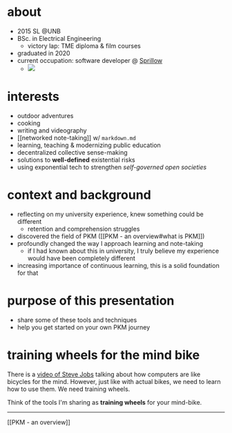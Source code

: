 # about
- 2015 SL @UNB
- BSc. in Electrical Engineering
	- victory lap: TME diploma & film courses
- graduated in 2020
- current occupation: software developer @ [Sprillow](https://sprillow.com/)
	- ![](https://sprillow.com/static/be1c0602e9e62f0d72e969ca3e455910/3f9c4/sprillow-logo-with-text-anzac.png)

# interests
- outdoor adventures
- cooking
- writing and videography
- [[networked note-taking]] w/ `markdown.md`
- learning, teaching & modernizing public education
- decentralized collective sense-making
- solutions to **well-defined** existential risks
- using exponential tech to strengthen *self-governed open societies*

# context and background
- reflecting on my university experience, knew something could be different
	- retention and comprehension struggles
- discovered the field of PKM ([[PKM - an overview#what is PKM]])
- profoundly changed the way I approach learning and note-taking
	- if I had known about this in university, I truly believe my experience would have been completely different
- increasing importance of continuous learning, this is a solid foundation for that
# purpose of this presentation
- share some of these tools and techniques
- help you get started on your own PKM journey

# training wheels for the mind bike
There is a [video of Steve Jobs](https://www.youtube.com/watch?v=L40B08nWoMk) talking about how computers are like bicycles for the mind. However, just like with actual bikes, we need to learn how to use them. We need training wheels.

Think of the tools I'm sharing as **training wheels** for your mind-bike.

---
[[PKM - an overview]]